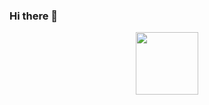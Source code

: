 ### Hi there 👋

<div id="header" align="center">
  <img src="https://giphy.com/gifs/devrock-code-edr-escueladevrock-KzJkzjggfGN5Py6nkT" width="100"/>
</div>
